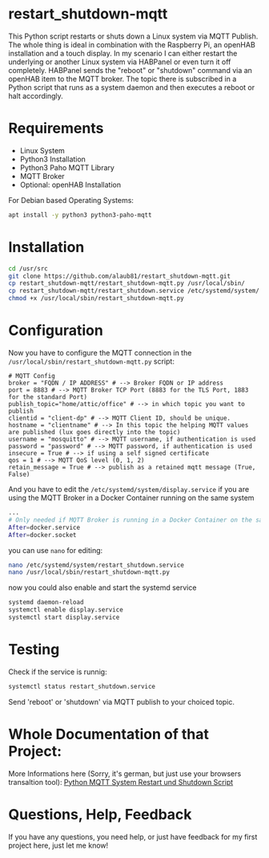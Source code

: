 # restart_shutdown-mqtt
This Python script restarts or shuts down a Linux system via MQTT Publish. The whole thing is ideal in combination with the Raspberry Pi, an openHAB installation and a touch display. In my scenario I can either restart the underlying or another Linux system via HABPanel or even turn it off completely. HABPanel sends the "reboot" or "shutdown" command via an openHAB item to the MQTT broker. The topic there is subscribed in a Python script that runs as a system daemon and then executes a reboot or halt accordingly.
# Requirements
* Linux System
* Python3 Installation
* Python3 Paho MQTT Library
* MQTT Broker
* Optional: openHAB Installation

For Debian based Operating Systems:
```bash
apt install -y python3 python3-paho-mqtt
```
# Installation
```bash
cd /usr/src
git clone https://github.com/alaub81/restart_shutdown-mqtt.git
cp restart_shutdown-mqtt/restart_shutdown-mqtt.py /usr/local/sbin/
cp restart_shutdown-mqtt/restart_shutdown.service /etc/systemd/system/
chmod +x /usr/local/sbin/restart_shutdown-mqtt.py
```
# Configuration
Now you have to configure the MQTT connection in the `/usr/local/sbin/restart_shutdown-mqtt.py` script:
```python3
# MQTT Config
broker = "FQDN / IP ADDRESS" # --> Broker FQDN or IP address
port = 8883 # --> MQTT Broker TCP Port (8883 for the TLS Port, 1883 for the standard Port)
publish_topic="home/attic/office" # --> in which topic you want to publish
clientid = "client-dp" # --> MQTT Client ID, should be unique.
hostname = "clientname" # --> In this topic the helping MQTT values are published (lux goes directly into the topic)
username = "mosquitto" # --> MQTT username, if authentication is used
password = "password" # --> MQTT password, if authentication is used
insecure = True # --> if using a self signed certificate
qos = 1 # --> MQTT QoS level (0, 1, 2) 
retain_message = True # --> publish as a retained mqtt message (True, False)
```
And you have to edit the `/etc/systemd/system/display.service` if you are using the MQTT Broker in a Docker Container running on the same system
```bash
...
# Only needed if MQTT Broker is running in a Docker Container on the same Host
After=docker.service
After=docker.socket
```
you can use `nano` for editing:
```bash
nano /etc/systemd/system/restart_shutdown.service
nano /usr/local/sbin/restart_shutdown-mqtt.py
```
now you could also enable and start the systemd service
```bash
systemd daemon-reload
systemctl enable display.service
systemctl start display.service
```
# Testing
Check if the service is runnig:
```bash
systemctl status restart_shutdown.service
```
Send 'reboot' or 'shutdown' via MQTT publish to your choiced topic.

# Whole Documentation of that Project:
More Informations here (Sorry, it's german, but just use your browsers transaltion tool): [Python MQTT System Restart und Shutdown Script](https://www.laub-home.de/wiki/Python_MQTT_System_Restart_und_Shutdown_Script)

# Questions, Help, Feedback
If you have any questions, you need help, or just have feedback for my first project here, just let me know!
